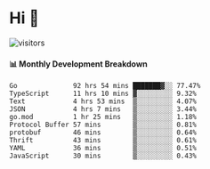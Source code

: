 # Hi 👋
 
![visitors](https://visitor-badge.glitch.me/badge?page_id=sorcererxw.sorcererx)

#### 📊 Monthly Development Breakdown

<!--START_SECTION:waka-->
```text
Go              92 hrs 54 mins ███████▓░░ 77.47%
TypeScript      11 hrs 10 mins ▓░░░░░░░░░ 9.32%
Text            4 hrs 53 mins  ▒░░░░░░░░░ 4.07%
JSON            4 hrs 7 mins   ▒░░░░░░░░░ 3.44%
go.mod          1 hr 25 mins   ▒░░░░░░░░░ 1.18%
Protocol Buffer 57 mins        ▒░░░░░░░░░ 0.81%
protobuf        46 mins        ▒░░░░░░░░░ 0.64%
Thrift          43 mins        ▒░░░░░░░░░ 0.61%
YAML            36 mins        ▒░░░░░░░░░ 0.51%
JavaScript      30 mins        ▒░░░░░░░░░ 0.43%
```
<!--END_SECTION:waka-->
